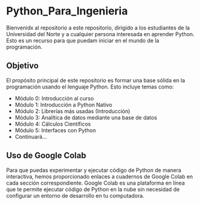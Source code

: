 # Python_Para_Ingenieria

Bienvenidx al repositorio a este repositorio, dirigido a los estudiantes de la Universidad del Norte y a cualquier persona interesada en aprender Python.
Esto es un recurso para que puedam iniciar en el mundo de la programación.

## Objetivo

El propósito principal de este repositorio es formar una base sólida en la programación usando el lenguaje Python.
Esto incluye temas como:

- Módulo 0: Introducción al curso
- Módulo 1: Introducción a Python Nativo
- Módulo 2: Librerías más usadas (Introducción)
- Módulo 3: Analítica de datos mediante una base de datos
- Módulo 4: Cálculos Científicos
- Módulo 5: Interfaces con Python
- Continuará...


## Uso de Google Colab

Para que puedas experimentar y ejecutar código de Python de manera interactiva, hemos proporcionado enlaces a cuadernos de Google Colab en cada sección correspondiente. Google Colab es una plataforma en línea que te permite ejecutar código de Python en la nube sin necesidad de configurar un entorno de desarrollo en tu computadora.

